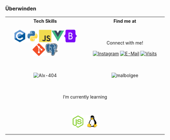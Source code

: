 ### Überwinden

  

  

<table  width="100%">

  

<tr>

  

<th>Tech Skills</th>

  

<th>Find me at</th>

  

</tr>

  

<tr>

  

<td  width="50%">

  

  

<p  align="center">
<img  src="https://raw.githubusercontent.com/devicons/devicon/master/icons/c/c-original.svg"  alt="c"  width="40"  height="40"/><img  src="https://raw.githubusercontent.com/devicons/devicon/master/icons/python/python-original.svg"  alt="python"  width="40"  height="40"/><img  src="https://raw.githubusercontent.com/devicons/devicon/master/icons/javascript/javascript-original.svg"  alt="Javascript"  width="40"  height="40"/><img  src="https://raw.githubusercontent.com/devicons/devicon/master/icons/vuejs/vuejs-original.svg"  alt="Vuejs"  width="40"  height="40"/><img  src="https://raw.githubusercontent.com/devicons/devicon/master/icons/bootstrap/bootstrap-original.svg"  alt="Bootstrap"  width="40"  height="40"/><img  src="https://raw.githubusercontent.com/devicons/devicon/master/icons/git/git-original.svg"  alt="git"  width="40"  height="40"/><img  src="https://raw.githubusercontent.com/devicons/devicon/master/icons/postgresql/postgresql-original.svg"  alt="Postgresql"  width="40"  height="40"/>
</p>

  

  

</td>

  

<td  width="50%">

  

  

<br><p  align="center">Connect with me!<br><br>
[![Instagram](https://img.shields.io/badge/Instagram-purple?&logo=instagram)](https://www.instagram.com/alx.py/)
[![E-Mail](https://img.shields.io/badge/email-2a8?style=flat-square&logo=gmail&logoColor=white)](https://mailhide.io/e/VlzzLrOj)
[![Visits](https://badges.pufler.dev/visits/malbolgee/URI?logo=GitHub&label=github%20visits&color=336699&logoColor=white&style=flat-square)](https://github.com/Alx-404)

  

  

</p>

  

</td>

  

<tr>

  

<td  width  =  "50%">
<br>
<p  align  =  "center"><img  src="https://github-readme-stats.vercel.app/api/top-langs?username=Alx-404&show_icons=true&theme=onedark&locale=en&layout=compact"  alt="Alx-404" /></p>

  

</td>

  

<td  width  =  "50%">

  

<br>

  

<p  align  =  "center"><img  src="https://github-readme-stats.vercel.app/api?username=Alx-404&show_icons=true&theme=onedark&locale=en"  alt="malbolgee" /></p>

  

</td>

  

<tr>

  

<td  colspan  =  2><br><p  align  =  "center"> I’m currently learning </p></td>

  

<tr>

  

<td  colspan=2  width  ="50%">

  

<br>

  

<p  align="center">

  

<img  src="https://raw.githubusercontent.com/devicons/devicon/master/icons/nodejs/nodejs-original.svg"  alt="Nodejs"  width="40"  height="40"/>

  

<img  src="https://raw.githubusercontent.com/devicons/devicon/master/icons/linux/linux-original.svg"  alt="Linux"  width="40"  height="40"/>

   

</p>

  

</table>

  

  

[//]: <>  (The `&nbsp;` is to have Aphelion take up more space)

```

